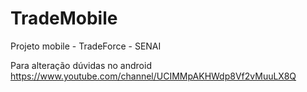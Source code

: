 # TradeMobile
Projeto mobile - TradeForce - SENAI

Para alteração dúvidas no android
https://www.youtube.com/channel/UCIMMpAKHWdp8Vf2vMuuLX8Q
